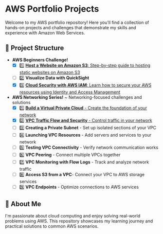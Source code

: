 # AWS Portfolio Projects

Welcome to my AWS portfolio repository! Here you'll find a collection of hands-on projects and challenges that demonstrate my skills and experience with Amazon Web Services.

## 📁 Project Structure

- **AWS Beginners Challenge!**
  - [x] 1️⃣ [**Host a Website on Amazon S3**: Step-by-step guide to hosting static websites on Amazon S3](./AWS%20Beginners%20Challenge!/Host%20a%20Website%20on%20Amazon%20S3.pdf)
  - [ ] 2️⃣ **Visualize Data with QuickSight**
  - [x] 3️⃣ [**Cloud Security with AWS IAM**: Learn how to secure your AWS resources using Identity and Access Management](./AWS%20Beginners%20Challenge!/Cloud%20Security%20with%20AWS%20IAM.pdf)

- **AWS Networking Series!** ~ Networking-focused challenges and solutions
  - [X] 1️⃣ [**Build a Virtual Private Cloud** - Create the foundation of your network](./AWS%20Networking%20Series!/Build%20a%20Virtual%20Private%20Cloud.pdf)
  - [X] 2️⃣ [**VPC Traffic Flow and Security** - Control traffic in your network](./AWS%20Networking%20Series!/VPC%20Traffic%20Flow%20%20and%20Security.pdf)
  - [ ] 3️⃣ **Creating a Private Subnet** - Set up isolated sections of your VPC
  - [ ] 4️⃣ **Launching VPC Resources** - Add servers and services to your network
  - [ ] 5️⃣ **Testing VPC Connectivity** - Verify network communication works
  - [ ] 6️⃣ **VPC Peering** - Connect multiple VPCs together
  - [ ] 7️⃣ **VPC Monitoring with Flow Logs** - Track and analyze network traffic
  - [ ] 8️⃣ **Access S3 from a VPC**- Connect your VPC to AWS storage services
  - [ ] 9️⃣ **VPC Endpoints** - Optimize connections to AWS services

<!-- 
## 🚀 Technologies Used

- **Amazon Web Services (AWS)**
- IAM, S3, VPC, EC2, CloudFront, Route 53, and more
- Infrastructure as Code (IaC) tools (e.g., CloudFormation, Terraform)
- Security best practices -->

## 📝 About Me

I'm passionate about cloud computing and enjoy solving real-world problems using AWS. This repository showcases my learning journey and practical solutions to common AWS scenarios.